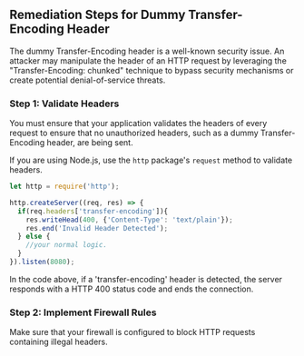 

## Remediation Steps for Dummy Transfer-Encoding Header
The dummy Transfer-Encoding header is a well-known security issue. An attacker may manipulate the header of an HTTP request by leveraging the "Transfer-Encoding: chunked" technique to bypass security mechanisms or create potential denial-of-service threats.

### Step 1: Validate Headers
You must ensure that your application validates the headers of every request to ensure that no unauthorized headers, such as a dummy Transfer-Encoding header, are being sent.

If you are using Node.js, use the `http` package's `request` method to validate headers.
```javascript
let http = require('http');

http.createServer((req, res) => {
  if(req.headers['transfer-encoding']){
    res.writeHead(400, {'Content-Type': 'text/plain'});
    res.end('Invalid Header Detected');
  } else {
    //your normal logic.
  }
}).listen(8080);
```
In the code above, if a 'transfer-encoding' header is detected, the server responds with a HTTP 400 status code and ends the connection. 

### Step 2: Implement Firewall Rules
Make sure that your firewall is configured to block HTTP requests containing illegal headers. 